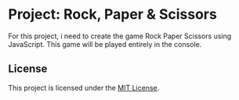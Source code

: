 # Project: Rock, Paper & Scissors

For this project, i need to create the game Rock Paper Scissors using JavaScript. This game will be played entirely in the console.

## License

This project is licensed under the [MIT License](./LICENSE).

